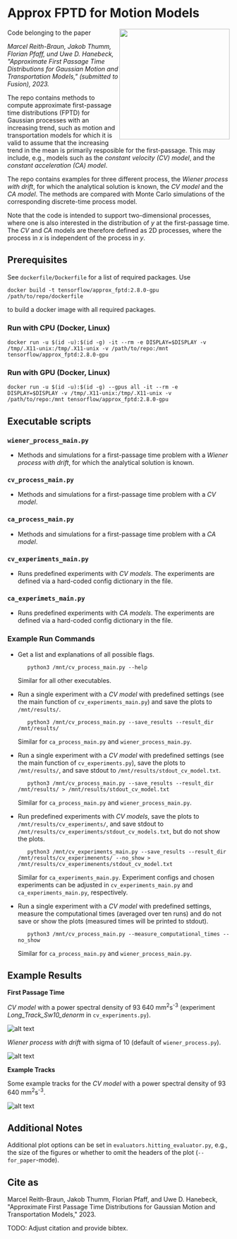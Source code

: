# Approx FPTD for Motion Models

<img align="right" height="250" src="https://github.com/KIT-ISAS/Approx_FPTD_for_Motion_Models/blob/master/experiments/for_paper/CV_Long_Track_Sw10_denorm/cv_long_track_sw10_denorm_fptd.png">

Code belonging to the paper

*Marcel Reith-Braun, Jakob Thumm, Florian Pfaff, und Uwe D. Hanebeck, "Approximate First Passage Time Distributions for Gaussian Motion and Transportation Models," (submitted to Fusion), 2023.*

The repo contains methods to compute approximate first-passage time distributions (FPTD) for Gaussian processes with an increasing trend, such as motion and transportation models for which it is valid to assume that the increasing trend in the mean is primarily resposible for the first-passage. This may include, e.g., models such as the *constant velocity (CV) model*, and the *constant acceleration (CA) model*.

The repo contains examples for three different process, the *Wiener process with drift*, for which the analytical solution is known, the *CV model* and the *CA model*. The methods are compared with Monte Carlo simulations of the corresponding discrete-time process model.

Note that the code is intended to support two-dimensional processes, where one is also interested in the distribution of *y* at the first-passage time. The *CV* and *CA* models are therefore defined as 2D processes, where the process in *x* is independent of the process in *y*.

## Prerequisites

See `dockerfile/Dockerfile` for a list of required packages. Use

  ```shell script
docker build -t tensorflow/approx_fptd:2.8.0-gpu /path/to/repo/dockerfile
  ```

to build a docker image with all required packages.

### Run with CPU (Docker, Linux)

  ```shell script
docker run -u $(id -u):$(id -g) -it --rm -e DISPLAY=$DISPLAY -v /tmp/.X11-unix:/tmp/.X11-unix -v /path/to/repo:/mnt tensorflow/approx_fptd:2.8.0-gpu
  ```

### Run with GPU (Docker, Linux)

  ```shell script
docker run -u $(id -u):$(id -g) --gpus all -it --rm -e DISPLAY=$DISPLAY -v /tmp/.X11-unix:/tmp/.X11-unix -v /path/to/repo:/mnt tensorflow/approx_fptd:2.8.0-gpu
  ```

## Executable scripts 

### `wiener_process_main.py`

- Methods and simulations for a first-passage time problem with a *Wiener process with drift*, for which the analytical solution is known.
### `cv_process_main.py`

- Methods and simulations for a first-passage time problem with a *CV model*.

### `ca_process_main.py`

- Methods and simulations for a first-passage time problem with a *CA model*.

### `cv_experiments_main.py`

- Runs predefined experiments with *CV models*. The experiments are defined via a hard-coded config dictionary in the file.

### `ca_experimets_main.py`

- Runs predefined experiments with *CA models*. The experiments are defined via a hard-coded config dictionary in the file.


### Example Run Commands ###

- Get a list and explanations of all possible flags.


  ```shell script
	 python3 /mnt/cv_process_main.py --help
  ```
  Similar for all other executables.
  
- Run a single experiment with a *CV model* with predefined settings (see the main function of `cv_experiments_main.py`) and save the plots to `/mnt/results/`.

  ```shell script
	 python3 /mnt/cv_process_main.py --save_results --result_dir /mnt/results/
  ```
  Similar for `ca_process_main.py` and `wiener_process_main.py`.
  
- Run a single experiment with a *CV model* with predefined settings (see the main function of `cv_experiments.py`), save the plots to `/mnt/results/`, and save stdout to `/mnt/results/stdout_cv_model.txt`.

  ```shell script
	 python3 /mnt/cv_process_main.py --save_results --result_dir /mnt/results/ > /mnt/results/stdout_cv_model.txt
  ```
  Similar for `ca_process_main.py` and `wiener_process_main.py`.
  
- Run predefined experiments with *CV models*, save the plots to `/mnt/results/cv_experiments/`, and save stdout to `/mnt/results/cv_experiments/stdout_cv_models.txt`, but do not show the plots.

  ```shell script
	 python3 /mnt/cv_experiments_main.py --save_results --result_dir /mnt/results/cv_experimenents/ --no_show > /mnt/results/cv_experimenents/stdout_cv_model.txt
  ```
  
  Similar for `ca_experiments_main.py`. Experiment configs and chosen experiments can be adjusted in `cv_experiments_main.py` and `ca_experiments_main.py`, respectively.

- Run a single experiment with a *CV model* with predefined settings, measure the computational times (averaged over ten runs) and do not save or show the plots (measured times will be printed to stdout).

  ```shell script
	 python3 /mnt/cv_process_main.py --measure_computational_times --no_show
  ```
  Similar for `ca_process_main.py` and `wiener_process_main.py`.

## Example Results

**First Passage Time**

*CV model* with a power spectral density of 93 640 mm<sup>2</sup>s<sup>-3</sup> (experiment *Long_Track_Sw10_denorm* in `cv_experiments.py`).
 
![alt text](https://github.com/KIT-ISAS/Approx_FPTD_for_Motion_Models/blob/master/experiments/for_paper/CV_Long_Track_Sw10_denorm/cv_long_track_sw10_denorm_fptd.png)

*Wiener process with drift* with sigma of 10 (default of `wiener_process.py`).

![alt text](https://github.com/KIT-ISAS/Approx_FPTD_for_Motion_Models/blob/master/experiments/for_paper/Wiener_process_Sigma_10/wiener_process_sigma_10_fptd.png)

**Example Tracks**

Some example tracks for the *CV model* with a power spectral density of 93 640 mm<sup>2</sup>s<sup>-3</sup>.

![alt text](https://github.com/KIT-ISAS/Approx_FPTD_for_Motion_Models/blob/master/experiments/for_paper/CV_Long_Track_Sw10_denorm/cv_long_track_sw10_denorm_mean_and_stddev_over_time.png)

## Additional Notes

Additional plot options can be set in `evaluators.hitting_evaluator.py`, e.g., the size of the figures or whether to omit the headers of the plot (`--for_paper`-mode). 

## Cite as

Marcel Reith-Braun, Jakob Thumm, Florian Pfaff, and Uwe D. Hanebeck, "Approximate First Passage Time Distributions for Gaussian Motion and Transportation Models," 2023.

TODO: Adjust citation and provide bibtex.


